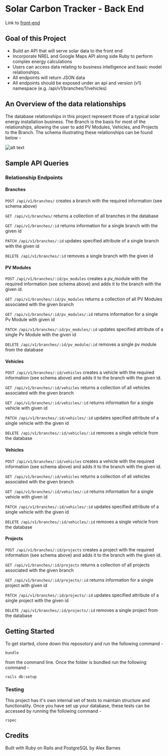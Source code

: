 # Solar Carbon Tracker - Back End
Link to [front-end](https://github.com/abarnes26/solar_tracker_front)

## Goal of this Project
- Build an API that will serve solar data to the front end
- Incorporate NREL and Google Maps API along side Ruby to perform complex energy calculations
- Users can access data relating to business intelligence and basic model relationships.
- All endpoints will return JSON data
- All endpoints should be exposed under an api and version (v1) namespace (e.g. /api/v1/branches/1/vehicles)

## An Overview of the data relationships

The database relationships in this project represent those of a typical solar energy installation business. The Branch is the basis for most of the relationships, allowing the user to add PV Modules, Vehicles, and Projects to the Branch. The schema illustrating these relationships can be found below -

![alt text](https://i.imgur.com/JMi9ziV.jpg)

## Sample API Queries

### Relationship Endpoints

#### Branches

```POST /api/v1/branches/``` creates a branch with the required information (see schema above)

```GET /api/v1/branches/``` returns a collection of all branches in the database

```GET /api/v1/branches/:id``` returns information for a single branch with the given id

```PATCH /api/v1/branches/:id``` updates specified attribute of a single branch with the given id

```DELETE /api/v1/branches/:id``` removes a single branch with the given id


#### PV Modules

```POST /api/v1/branches/:id/pv_modules``` creates a pv_module with the required information (see schema above) and adds it to the branch with the given id.

```GET /api/v1/branches/:id/pv_modules``` returns a collection of all PV Modules associated with the given branch

```GET /api/v1/branches/:id/pv_modules/:id``` returns information for a single Pv Module with given id

```PATCH /api/v1/branches/:id/pv_modules/:id``` updates specified attribute of a single Pv Module with the given id

```DELETE /api/v1/branches/:id/pv_module/:id``` removes a single pv module from the database


#### Vehicles

```POST /api/v1/branches/:id/vehicles``` creates a vehicle with the required information (see schema above) and adds it to the branch with the given id.

```GET /api/v1/branches/:id/vehicles``` returns a collection of all vehicles associated with the given branch

```GET /api/v1/branches/:id/vehicles/:id``` returns information for a single vehicle with given id

```PATCH /api/v1/branches/:id/vehicles/:id``` updates specified attribute of a single vehicle with the given id

```DELETE /api/v1/branches/:id/vehicles/:id``` removes a single vehicle from the database

#### Vehicles

```POST /api/v1/branches/:id/vehicles``` creates a vehicle with the required information (see schema above) and adds it to the branch with the given id.

```GET /api/v1/branches/:id/vehicles``` returns a collection of all vehicles associated with the given branch

```GET /api/v1/branches/:id/vehicles/:id``` returns information for a single vehicle with given id

```PATCH /api/v1/branches/:id/vehicles/:id``` updates specified attribute of a single vehicle with the given id

```DELETE /api/v1/branches/:id/vehicles/:id``` removes a single vehicle from the database

#### Projects

```POST /api/v1/branches/:id/projects``` creates a project with the required information (see schema above) and adds it to the branch with the given id.

```GET /api/v1/branches/:id/projects``` returns a collection of all projects associated with the given branch

```GET /api/v1/branches/:id/projects/:id``` returns information for a single project with given id

```PATCH /api/v1/branches/:id/projects/:id``` updates specified attribute of a single project with the given id

```DELETE /api/v1/branches/:id/projects/:id``` removes a single project from the database

## Getting Started
To get started, clone down this reposotory and run the following command - 
```
bundle
```
from the command line.  Once the folder is bundled run the following command - 
```
rails db:setup
```

### Testing

This project has it's own internal set of tests to maintain structure and functionality. Once you have set up your database, these tests can be accessed by running the following command -

```
rspec
```


## Credits
Built with Ruby on Rails and PostgreSQL by Alex Barnes



